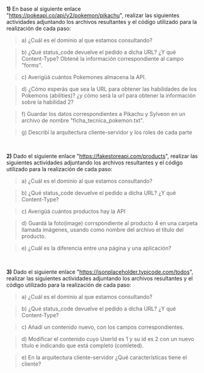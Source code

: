 **1)** En base al siguiente enlace "https://pokeapi.co/api/v2/pokemon/pikachu", realizar las siguientes actividades adjuntando los archivos resultantes y el código utilizado para la realización de cada paso:

>a) ¿Cuál es el dominio al que estamos consultando?

>b) ¿Qué status_code devuelve el pedido a dicha URL? ¿Y qué Content-Type? Obtené la información correspondiente al campo "forms".

>c) Averigüá cuántos Pokemones almacena la API.

>d) ¿Cómo esperás que sea la URL para obtener las habilidades de los Pokemons (abilities)? ¿y cómo será la url para obtener la información sobre la habilidad 2?

>f) Guardar los datos correspondientes a Pikachu y Sylveon en un archivo de nombre "ficha_tecnica_pokemon.txt".

>g) Describí la arquitectura cliente-servidor y los roles de cada parte

<br>

**2)** Dado el siguiente enlace "https://fakestoreapi.com/products", realizar las siguientes actividades adjuntando los archivos resultantes y el código utilizado para la realización de cada paso:

>a) ¿Cuál es el dominio al que estamos consultando?

>b) ¿Qué status_code devuelve el pedido a dicha URL? ¿Y qué Content-Type?

>c) Averigüá cuántos productos hay la API

>d) Guardá la foto(image) corrspondiente al producto 4 en una carpeta llamada imágenes, usando como nombre del archivo el título del producto.

>e) ¿Cuál es la diferencia entre una página y una aplicación?

<br>

**3)** Dado el siguiente enlace "https://jsonplaceholder.typicode.com/todos", realizar las siguientes actividades adjuntando los archivos resultantes y el código utilizado para la realización de cada paso:

>a) ¿Cuál es el dominio al que estamos consultando?

>b) ¿Qué status_code devuelve el pedido a dicha URL? ¿Y qué Content-Type?

>c) Añadí un contenido nuevo, con los campos correspondientes.

>d) Modificar el contenido cuyo UserId es 1 y su id es 2 con un nuevo título e indicando que está completo (comleted).

>e) En la arquitectura cliente-servidor ¿Qué características tiene el cliente?
